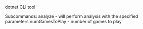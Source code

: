 dotnet CLI tool

Subcommands:
 analyze - will perform analysis with the specified parameters
   numGamesToPlay - number of games to play